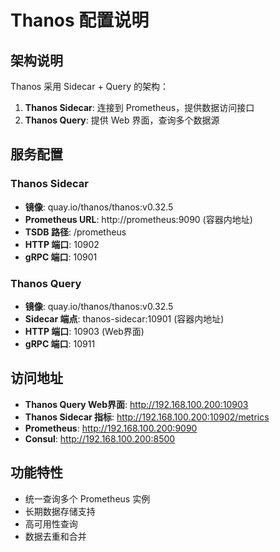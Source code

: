 # Thanos 配置说明

## 架构说明

Thanos 采用 Sidecar + Query 的架构：

1. **Thanos Sidecar**: 连接到 Prometheus，提供数据访问接口
2. **Thanos Query**: 提供 Web 界面，查询多个数据源

## 服务配置

### Thanos Sidecar
- **镜像**: quay.io/thanos/thanos:v0.32.5
- **Prometheus URL**: http://prometheus:9090 (容器内地址)
- **TSDB 路径**: /prometheus
- **HTTP 端口**: 10902
- **gRPC 端口**: 10901

### Thanos Query
- **镜像**: quay.io/thanos/thanos:v0.32.5
- **Sidecar 端点**: thanos-sidecar:10901 (容器内地址)
- **HTTP 端口**: 10903 (Web界面)
- **gRPC 端口**: 10911

## 访问地址

- **Thanos Query Web界面**: http://192.168.100.200:10903
- **Thanos Sidecar 指标**: http://192.168.100.200:10902/metrics
- **Prometheus**: http://192.168.100.200:9090
- **Consul**: http://192.168.100.200:8500

## 功能特性

- 统一查询多个 Prometheus 实例
- 长期数据存储支持
- 高可用性查询
- 数据去重和合并 